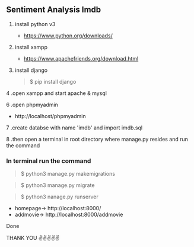 ## Sentiment Analysis Imdb

1. install python v3

    - https://www.python.org/downloads/

2. install xampp

    - https://www.apachefriends.org/download.html

3. install django

    > $ pip install django

4 .open xampp and start apache & mysql

6 .open phpmyadmin

- http://localhost/phpmyadmin

7 .create databse with name 'imdb' and import imdb.sql

8 .then open a terminal in root directory where manage.py resides and run the command

### In terminal run the command

> $ python3 manage.py makemigrations

> $ python3 manage.py migrate

> $ python3 nanage.py runserver



- homepage-> http://localhost:8000/
- addmovie-> http://localhost:8000/addmovie
    
    
Done


THANK YOU ✌✌✌✌✌